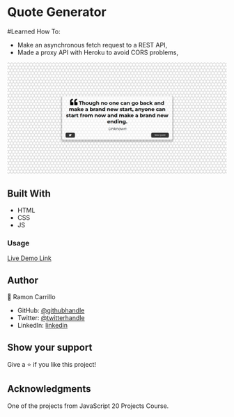 # Quote Generator

#Learned How To:

- Make an asynchronous fetch request to a REST API,
- Made a proxy API with Heroku to avoid CORS problems,

![screenshot](quote-generator.png)

## Built With

- HTML
- CSS
- JS

### Usage

[Live Demo Link](https://ramon-carrillo.github.io/QuoteGenerator/)

## Author

👤 Ramon Carrillo

- GitHub: [@githubhandle](https://github.com/Ramon-Carrillo)
- Twitter: [@twitterhandle](https://twitter.com/ramon_de_NL)
- LinkedIn: [linkedin](https://www.linkedin.com/in/ramon-carrillo-54525a1ab/)

## Show your support

Give a ⭐️ if you like this project!

## Acknowledgments

One of the projects from JavaScript 20 Projects Course.
